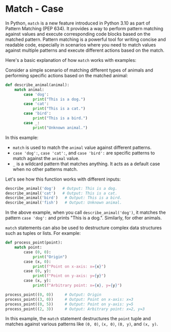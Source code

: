 # Match - Case

In Python, `match` is a new feature introduced in Python 3.10 as part of Pattern Matching (PEP 634). It provides a way to perform pattern matching against values and execute corresponding code blocks based on the matched pattern. Pattern matching is a powerful tool for writing concise and readable code, especially in scenarios where you need to match values against multiple patterns and execute different actions based on the match.

Here's a basic explanation of how `match` works with examples:

Consider a simple scenario of matching different types of animals and performing specific actions based on the matched animal:

```python
def describe_animal(animal):
    match animal:
        case 'dog':
            print("This is a dog.")
        case 'cat':
            print("This is a cat.")
        case 'bird':
            print("This is a bird.")
        case _:
            print("Unknown animal.")
```

In this example:

- `match` is used to match the `animal` value against different patterns.
- `case 'dog':`, `case 'cat':`, and `case 'bird':` are specific patterns to match against the `animal` value.
- `_` is a wildcard pattern that matches anything. It acts as a default case when no other patterns match.

Let's see how this function works with different inputs:

```python
describe_animal('dog')   # Output: This is a dog.
describe_animal('cat')   # Output: This is a cat.
describe_animal('bird')   # Output: This is a bird.
describe_animal('fish')   # Output: Unknown animal.
```

In the above example, when you call `describe_animal('dog')`, it matches the pattern `case 'dog':` and prints "This is a dog.". Similarly, for other animals.

`match` statements can also be used to destructure complex data structures such as tuples or lists. For example:

```python
def process_point(point):
    match point:
        case (0, 0):
            print("Origin")
        case (x, 0):
            print(f"Point on x-axis: x={x}")
        case (0, y):
            print(f"Point on y-axis: y={y}")
        case (x, y):
            print(f"Arbitrary point: x={x}, y={y}")

process_point((0, 0))     # Output: Origin
process_point((3, 0))     # Output: Point on x-axis: x=3
process_point((0, 5))     # Output: Point on y-axis: y=5
process_point((2, 3))     # Output: Arbitrary point: x=2, y=3
```

In this example, the `match` statement destructures the `point` tuple and matches against various patterns like `(0, 0)`, `(x, 0)`, `(0, y)`, and `(x, y)`.
